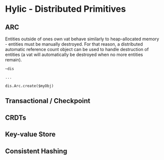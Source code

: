 # Hylic - Distributed Primitives

## ARC

Entities outside of ones own vat behave similarly to heap-allocated memory - entities must be manually destroyed.  For that reason, a distributed automatic reference count object can be used to handle destruction of entities (a vat will automatically be destroyed when no more entities remain).

```
~dis

...

dis.Arc.create($myObj)
```

## Transactional / Checkpoint

## CRDTs

## Key-value Store

## Consistent Hashing
